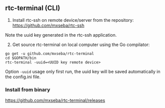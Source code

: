 ## rtc-terminal (CLI)

1. Install rtc-ssh on remote device/server from the repository: https://github.com/mxseba/rtc-ssh

Note the uuid key generated in the rtc-ssh application.

2. Get source rtc-terminal on local computer using the Go compilator:
```
go get -u github.com/mxseba/rtc-terminal
cd $GOPATH/bin
rtc-terminal -uuid=<UUID key remote device>
```
Option <code>-uuid</code> usage only first run, the uuid key will be saved automatically in the config.ini file.

### Install from binary
https://github.com/mxseba/rtc-terminal/releases
